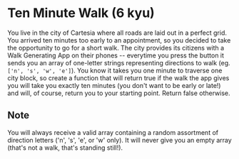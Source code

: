 # Ten Minute Walk (6 kyu)

You live in the city of Cartesia where all roads are laid out in a perfect 
grid. You arrived ten minutes too early to an appointment, so you decided to 
take the opportunity to go for a short walk. The city provides its citizens 
with a Walk Generating App on their phones -- everytime you press the button 
it sends you an array of one-letter strings representing directions to walk 
(eg. `['n', 's', 'w', 'e']`). You know it takes you one minute to traverse one 
city block, so create a function that will return true if the walk the app 
gives you will take you exactly ten minutes (you don't want to be early or 
late!) and will, of course, return you to your starting point. Return false 
otherwise. 

## Note

You will always receive a valid array containing a random assortment of 
direction letters ('n', 's', 'e', or 'w' only). It will never give you an 
empty array (that's not a walk, that's standing still!).
